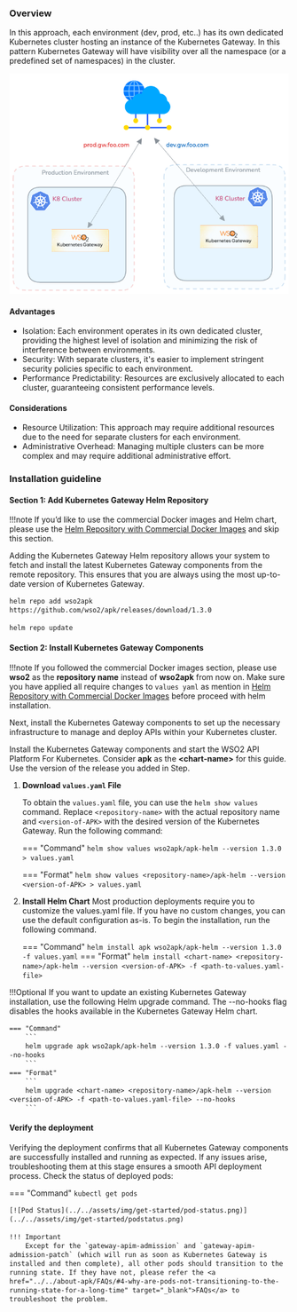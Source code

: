 ### Overview

In this approach, each environment (dev, prod, etc..) has its own dedicated Kubernetes cluster hosting an instance of the Kubernetes Gateway. In this pattern Kubernetes Gateway will have visibility over all the namespace (or a predefined set of namespaces) in the cluster.


[![dataplane-per-k8-cluster](../../assets/img/deployment-patterns/cluster-dp.png)](../../assets/img/deployment-patterns/APK_Dataplane_per_Cluster.png)

#### Advantages

* Isolation: Each environment operates in its own dedicated cluster, providing the highest level of isolation and minimizing the risk of interference between environments.
* Security: With separate clusters, it's easier to implement stringent security policies specific to each environment.
* Performance Predictability: Resources are exclusively allocated to each cluster, guaranteeing consistent performance levels.

#### Considerations

* Resource Utilization: This approach may require additional resources due to the need for separate clusters for each environment.
* Administrative Overhead: Managing multiple clusters can be more complex and may require additional administrative effort.


### Installation guideline

#### Section 1: Add Kubernetes Gateway Helm Repository

!!!note
    If you’d like to use the commercial Docker images and Helm chart, please use the <a href="../../enterprise-apk-install" target="_blank">Helm Repository with Commercial Docker Images</a> and skip this section.

Adding the Kubernetes Gateway Helm repository allows your system to fetch and install the latest Kubernetes Gateway components from the remote repository. This ensures that you are always using the most up-to-date version of Kubernetes Gateway.

```console
helm repo add wso2apk https://github.com/wso2/apk/releases/download/1.3.0

helm repo update
```

#### Section 2: Install Kubernetes Gateway Components

!!!note
    If you followed the commercial Docker images section, please use <b>wso2</b> as the <b>repository name</b> instead of <b>wso2apk</b> from now on. 
    Make sure you have applied all require changes to `values yaml` as mention in  <a href="../../enterprise-apk-install" target="_blank">Helm Repository with Commercial Docker Images</a> before proceed with helm installation.

Next, install the Kubernetes Gateway components to set up the necessary infrastructure to manage and deploy APIs within your Kubernetes cluster.

Install the Kubernetes Gateway components and start the WSO2 API Platform For Kubernetes. Consider <b>apk</b> as the <b><chart-name\></b> for this guide. 
Use the version of the release you added in Step.

1. **Download `values.yaml` File**

    To obtain the `values.yaml` file, you can use the `helm show values` command. Replace `<repository-name>` with the actual repository name and `<version-of-APK>` with the desired version of the Kubernetes Gateway. Run the following command:

    === "Command"
        ```
        helm show values wso2apk/apk-helm --version 1.3.0  > values.yaml
        ```

    === "Format"
        ```
        helm show values <repository-name>/apk-helm --version <version-of-APK> > values.yaml
        ```

 

2. **Install Helm Chart** 
    Most production deployments require you to customize the values.yaml file. If you have no custom changes, you can use the default configuration as-is.
    To begin the installation, run the following command. 

    === "Command"
        ```
        helm install apk wso2apk/apk-helm --version 1.3.0 -f values.yaml
        ```
    === "Format"
        ```
        helm install <chart-name> <repository-name>/apk-helm --version <version-of-APK> -f <path-to-values.yaml-file> 
        ```

!!!Optional
    If you want to update an existing Kubernetes Gateway installation, use the following Helm upgrade command. The --no-hooks flag disables the hooks available in the Kubernetes Gateway Helm chart.

    === "Command"
        ```
        helm upgrade apk wso2apk/apk-helm --version 1.3.0 -f values.yaml --no-hooks
        ```
    === "Format"
        ```
        helm upgrade <chart-name> <repository-name>/apk-helm --version <version-of-APK> -f <path-to-values.yaml-file> --no-hooks
        ```

#### Verify the deployment

Verifying the deployment confirms that all Kubernetes Gateway components are successfully installed and running as expected. If any issues arise, troubleshooting them at this stage ensures a smooth API deployment process.
Check the status of deployed pods:

=== "Command"
    ```
    kubectl get pods
    ```

    [![Pod Status](../../assets/img/get-started/pod-status.png)](../../assets/img/get-started/podstatus.png)

    !!! Important
        Except for the `gateway-apim-admission` and `gateway-apim-admission-patch` (which will run as soon as Kubernetes Gateway is installed and then complete), all other pods should transition to the running state. If they have not, please refer the <a href="../../about-apk/FAQs/#4-why-are-pods-not-transitioning-to-the-running-state-for-a-long-time" target="_blank">FAQs</a> to troubleshoot the problem.
